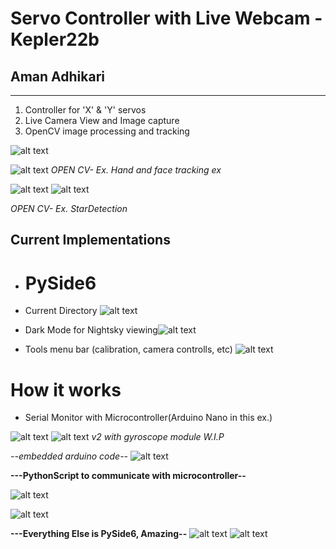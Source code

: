 # Servo Controller with Live Webcam -Kepler22b

## Aman Adhikari

-------------
<ol>
  <li>Controller for 'X' & 'Y' servos</li>
  <li>Live Camera View and Image capture</li>
  <li>OpenCV image processing and tracking</li>
</ol>

![alt text](pantilt.gif)

![alt text](/gimbleGUI/images/image.png)
*OPEN CV- Ex. Hand and face tracking ex*

![alt text](/gimbleGUI/images/image-9.png)
![alt text](/gimbleGUI/images/image-10.png)

*OPEN CV- Ex. StarDetection*

## Current Implementations
* # PySide6


*  Current Directory ![alt text](/gimbleGUI/images/image-2.png)
*  Dark Mode for Nightsky viewing![alt text](/gimbleGUI/images/image-1.png)
* Tools menu bar (calibration, camera controlls, etc) ![alt text](/gimbleGUI/images/image-3.png)

# How it works

* Serial Monitor with Microcontroller(Arduino Nano in this ex.)

![alt text](/gimbleGUI/images/image-4.png)
![alt text](/gimbleGUI/images/image-8.png) 
*v2 with gyroscope module W.I.P*



*--embedded arduino code--*
![alt text](/gimbleGUI/images/image-5.png)


**---PythonScript to communicate with microcontroller--**

![alt text](/gimbleGUI/images/image-7.png)



![alt text](/gimbleGUI/images/image-6.png)


**---Everything Else is PySide6, Amazing--**
![alt text](/gimbleGUI/images/image-11.png)
![alt text](/gimbleGUI/images/image-12.png)

